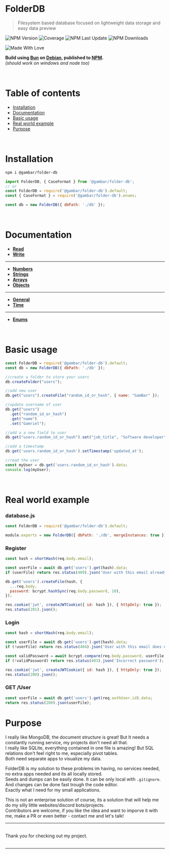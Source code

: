 # FolderDB

> Filesystem based database focused on lightweight data storage and easy data preview

![NPM Version](https://img.shields.io/npm/v/%40gambar%2Ffolder-db)
![Coverage](https://img.shields.io/badge/coverage-%3E95%25-green)
![NPM Last Update](https://img.shields.io/npm/last-update/%40gambar%2Ffolder-db)
![NPM Downloads](https://img.shields.io/npm/d18m/%40gambar%2Ffolder-db)

![Made With Love](https://img.shields.io/badge/Made%20With-Love-red)


**Build using [Bun](https://bun.sh/) on [Debian](https://www.debian.org/), published to [NPM](https://www.npmjs.com/package/@gambar/folder-db).**  
*(should work on windows and node too)*

<br>

# Table of contents

- [Installation](#installation)
- [Documentation](#documentation)
- [Basic usage](#basic-usage)
- [Real world example](#real-world-example)
- [Purpose](#purpose)

<br>

# Installation

```sh
npm i @gambar/folder-db
```

```js
import FolderDB, { CaseFormat } from '@gambar/folder-db';
// or
const FolderDB = require('@gambar/folder-db').default;
const { CaseFormat } = require('@gambar/folder-db').enums;
```

```js
const db = new FolderDB({ dbPath: './db' });
```

<br>

# Documentation

- [**Read**](./docs/Read.md)
- [**Write**](./docs/Write.md)
---
- [**Numbers**](./docs/Numbers.md)
- [**Strings**](./docs/Strings.md)
- [**Arrays**](./docs/Arrays.md)
- [**Objects**](./docs/Objects.md)
---
- [**General**](./docs/General.md)
- [**Time**](./docs/Time.md)
---
- [**Enums**](./docs/Enums.md)

<br>

# Basic usage
```js
const FolderDB = require('@gambar/folder-db').default;
const db = new FolderDB({ dbPath: './db' });

//create a folder to store your users
db.createFolder("users");

//add new user
db.get("users").createFile("random_id_or_hash", { name: "GamBar" });

//update username of user
db.get("users")
  .get("random_id_or_hash")
  .get("name")
  .set("Gamriel");

//add a a new field to user
db.get("users.random_id_or_hash").set("job_title", "Software developer");

//add a timestamp
db.get('users.random_id_or_hash').setTimestamp('updated_at');

//read the user
const myUser = db.get('users.random_id_or_hash').data;
console.log(myUser);
```

<br>


# Real world example
### database.js
```js
const FolderDB = require('@gambar/folder-db').default;

module.exports = new FolderDB({ dbPath: './db', mergeInstances: true });
```

### Register
```js
const hash = shortHash(req.body.email);

const userFile = await db.get('users').get(hash).data;
if (userFile) return res.status(409).json('User with this email already exists');

db.get('users').createFile(hash, {
  ...req.body,
  password: bcrypt.hashSync(req.body.password, 10),
});

res.cookie('jwt', createJWTCookie({ id: hash }), { httpOnly: true });
res.status(201).json();
```

### Login
```js
const hash = shortHash(req.body.email);

const userFile = await db.get('users').get(hash).data;
if (!userFile) return res.status(404).json('User with this email does not exist');

const validPassword = await bcrypt.compare(req.body.password, userFile.password);
if (!validPassword) return res.status(403).json('Incorrect password');

res.cookie('jwt', createJWTCookie({ id: hash }), { httpOnly: true });
res.status(200).json();
```

### GET /User
```js
const userFile = await db.get('users').get(req.authUser.id).data;
return res.status(200).json(userFile);
```

# Purpose

I really like MongoDB, the document structure is great! But It needs a constantly running service, my projects don't need all that.  
I really like SQLite, everything contained in one file is amazing! But SQL relations don't feel right to me, especially pivot tables.  
Both need separate apps to visualize my data.

FolderDB is my solution to these problems im having, no services needed, no extra apps needed and its all locally stored.  
Seeds and dumps can be easily done. It can be only local with `.gitignore`. And changes can be done fast trough the code editor.  
Exactly what I need for my small applications.  

This is not an enterprise solution of course, its a solution that will help me do my silly little websites/discord bots/projects.  
Contributors are welcome, if you like the idea and want to imporve it with me, make a PR or even better - contact me and let's talk!  

---

<br>
Thank you for checking out my project.

<br>
<br>

---